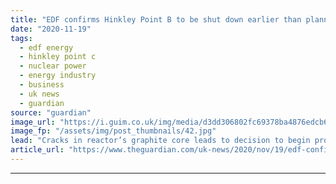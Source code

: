 ```yaml
---
title: "EDF confirms Hinkley Point B to be shut down earlier than planned"
date: "2020-11-19"
tags: 
  - edf energy
  - hinkley point c
  - nuclear power
  - energy industry
  - business
  - uk news
  - guardian
source: "guardian"
image_url: "https://i.guim.co.uk/img/media/d3dd306802fc69378ba4876edcb6e365591effb9/391_2_4552_2731/master/4552.jpg?width=460&quality=85&auto=format&fit=max&s=56a2eaea5a9fe5fa516258a02d7629b7"
image_fp: "/assets/img/post_thumbnails/42.jpg"
lead: "Cracks in reactor’s graphite core leads to decision to begin process no later than July 2022EDF Energy has confirmed it will begin shutting down the 45-year-old reactors at Hinkley Point B nuclear power plant in Somerset within the next two years, ea..."
article_url: "https://www.theguardian.com/uk-news/2020/nov/19/edf-confirms-hinkley-point-b-to-be-shutdown-earlier-than-planned"
---
```


---
